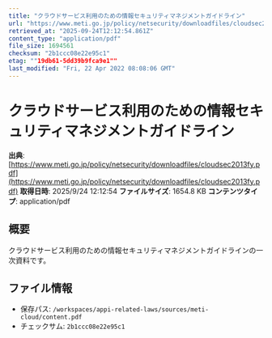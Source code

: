```yaml
---
title: "クラウドサービス利用のための情報セキュリティマネジメントガイドライン"
url: "https://www.meti.go.jp/policy/netsecurity/downloadfiles/cloudsec2013fy.pdf"
retrieved_at: "2025-09-24T12:12:54.861Z"
content_type: "application/pdf"
file_size: 1694561
checksum: "2b1ccc08e22e95c1"
etag: ""19db61-5dd39b9fca9e1""
last_modified: "Fri, 22 Apr 2022 08:08:06 GMT"
---
```


# クラウドサービス利用のための情報セキュリティマネジメントガイドライン

**出典**: [https://www.meti.go.jp/policy/netsecurity/downloadfiles/cloudsec2013fy.pdf](https://www.meti.go.jp/policy/netsecurity/downloadfiles/cloudsec2013fy.pdf)
**取得日時**: 2025/9/24 12:12:54
**ファイルサイズ**: 1654.8 KB
**コンテンツタイプ**: application/pdf

## 概要
クラウドサービス利用のための情報セキュリティマネジメントガイドラインの一次資料です。

## ファイル情報
- 保存パス: `/workspaces/appi-related-laws/sources/meti-cloud/content.pdf`
- チェックサム: `2b1ccc08e22e95c1`

